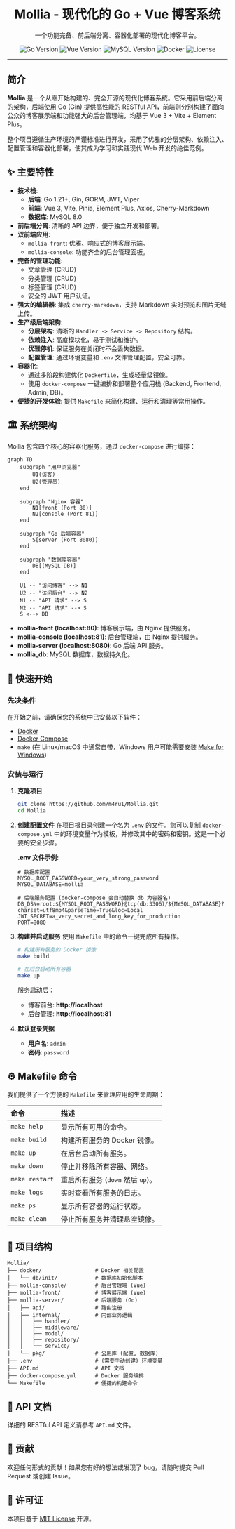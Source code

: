 <div align="center">
  <h1>Mollia - 现代化的 Go + Vue 博客系统</h1>
  <p>
    一个功能完备、前后端分离、容器化部署的现代化博客平台。
  </p>
  <p>
    <img src="https://img.shields.io/badge/Go-1.21+-00ADD8?style=for-the-badge&logo=go" alt="Go Version" />
    <img src="https://img.shields.io/badge/Vue.js-3.x-4FC08D?style=for-the-badge&logo=vue.js" alt="Vue Version" />
    <img src="https://img.shields.io/badge/MySQL-8.0-4479A1?style=for-the-badge&logo=mysql" alt="MySQL Version" />
    <img src="https://img.shields.io/badge/Docker-Powered-2496ED?style=for-the-badge&logo=docker" alt="Docker" />
    <img src="https://img.shields.io/badge/License-MIT-yellow.svg?style=for-the-badge" alt="License" />
  </p>
</div>

---

## 简介

**Mollia** 是一个从零开始构建的、完全开源的现代化博客系统。它采用前后端分离的架构，后端使用 Go (Gin) 提供高性能的 RESTful API，前端则分别构建了面向公众的博客展示端和功能强大的后台管理端，均基于 Vue 3 + Vite + Element Plus。

整个项目遵循生产环境的严谨标准进行开发，采用了优雅的分层架构、依赖注入、配置管理和容器化部署，使其成为学习和实践现代 Web 开发的绝佳范例。

## ✨ 主要特性

-   **技术栈**:
    -   **后端**: Go 1.21+, Gin, GORM, JWT, Viper
    -   **前端**: Vue 3, Vite, Pinia, Element Plus, Axios, Cherry-Markdown
    -   **数据库**: MySQL 8.0
-   **前后端分离**: 清晰的 API 边界，便于独立开发和部署。
-   **双前端应用**:
    -   `mollia-front`: 优雅、响应式的博客展示端。
    -   `mollia-console`: 功能齐全的后台管理面板。
-   **完备的管理功能**:
    -   文章管理 (CRUD)
    -   分类管理 (CRUD)
    -   标签管理 (CRUD)
    -   安全的 JWT 用户认证。
-   **强大的编辑器**: 集成 `cherry-markdown`，支持 Markdown 实时预览和图片无缝上传。
-   **生产级后端架构**:
    -   **分层架构**: 清晰的 `Handler -> Service -> Repository` 结构。
    -   **依赖注入**: 高度模块化，易于测试和维护。
    -   **优雅停机**: 保证服务在关闭时不会丢失数据。
    -   **配置管理**: 通过环境变量和 `.env` 文件管理配置，安全可靠。
-   **容器化**:
    -   通过多阶段构建优化 `Dockerfile`，生成轻量级镜像。
    -   使用 `docker-compose` 一键编排和部署整个应用栈 (Backend, Frontend, Admin, DB)。
-   **便捷的开发体验**: 提供 `Makefile` 来简化构建、运行和清理等常用操作。

## 🏛️ 系统架构

Mollia 包含四个核心的容器化服务，通过 `docker-compose` 进行编排：

```mermaid
graph TD
    subgraph "用户浏览器"
        U1(访客)
        U2(管理员)
    end

    subgraph "Nginx 容器"
        N1[front (Port 80)]
        N2[console (Port 81)]
    end

    subgraph "Go 后端容器"
        S[server (Port 8080)]
    end

    subgraph "数据库容器"
        DB[(MySQL DB)]
    end

    U1 -- "访问博客" --> N1
    U2 -- "访问后台" --> N2
    N1 -- "API 请求" --> S
    N2 -- "API 请求" --> S
    S <--> DB
```

-   **mollia-front (localhost:80)**: 博客展示端，由 Nginx 提供服务。
-   **mollia-console (localhost:81)**: 后台管理端，由 Nginx 提供服务。
-   **mollia-server (localhost:8080)**: Go 后端 API 服务。
-   **mollia_db**: MySQL 数据库，数据持久化。

## 🚀 快速开始

### 先决条件

在开始之前，请确保您的系统中已安装以下软件：
-   [Docker](https://www.docker.com/get-started)
-   [Docker Compose](https://docs.docker.com/compose/install/)
-   `make` (在 Linux/macOS 中通常自带，Windows 用户可能需要安装 [Make for Windows](http://gnuwin32.sourceforge.net/packages/make.htm))

### 安装与运行

1.  **克隆项目**
    ```bash
    git clone https://github.com/m4ru1/Mollia.git
    cd Mollia
    ```

2.  **创建配置文件**
    在项目根目录创建一个名为 `.env` 的文件。您可以复制 `docker-compose.yml` 中的环境变量作为模板，并修改其中的密码和密钥。这是一个必要的安全步骤。
    
    **.env 文件示例:**
    ```env
    # 数据库配置
    MYSQL_ROOT_PASSWORD=your_very_strong_password
    MYSQL_DATABASE=mollia

    # 后端服务配置 (docker-compose 会自动替换 db 为容器名)
    DB_DSN=root:${MYSQL_ROOT_PASSWORD}@tcp(db:3306)/${MYSQL_DATABASE}?charset=utf8mb4&parseTime=True&loc=Local
    JWT_SECRET=a_very_secret_and_long_key_for_production
    PORT=8080
    ```

3.  **构建并启动服务**
    使用 `Makefile` 中的命令一键完成所有操作。

    ```bash
    # 构建所有服务的 Docker 镜像
    make build

    # 在后台启动所有容器
    make up
    ```
    服务启动后：
    -   博客前台: **http://localhost**
    -   后台管理: **http://localhost:81**

4.  **默认登录凭据**
    -   **用户名**: `admin`
    -   **密码**: `password`

## ⚙️ Makefile 命令

我们提供了一个方便的 `Makefile` 来管理应用的生命周期：

| 命令 | 描述 |
| :--- | :--- |
| `make help` | 显示所有可用的命令。 |
| `make build` | 构建所有服务的 Docker 镜像。 |
| `make up` | 在后台启动所有服务。 |
| `make down` | 停止并移除所有容器、网络。 |
| `make restart` | 重启所有服务 (`down` 然后 `up`)。 |
| `make logs` | 实时查看所有服务的日志。 |
| `make ps` | 显示所有容器的运行状态。 |
| `make clean` | 停止所有服务并清理悬空镜像。 |


## 📂 项目结构

```
Mollia/
├── docker/                 # Docker 相关配置
│   └── db/init/            # 数据库初始化脚本
├── mollia-console/         # 后台管理端 (Vue)
├── mollia-front/           # 博客展示端 (Vue)
├── mollia-server/          # 后端服务 (Go)
│   ├── api/                # 路由注册
│   ├── internal/           # 内部业务逻辑
│   │   ├── handler/
│   │   ├── middleware/
│   │   ├── model/
│   │   ├── repository/
│   │   └── service/
│   └── pkg/                # 公用库 (配置, 数据库)
├── .env                    # (需要手动创建) 环境变量
├── API.md                  # API 文档
├── docker-compose.yml      # Docker 服务编排
└── Makefile                # 便捷的构建命令
```

## 📜 API 文档

详细的 RESTful API 定义请参考 `API.md` 文件。

## 🤝 贡献

欢迎任何形式的贡献！如果您有好的想法或发现了 bug，请随时提交 Pull Request 或创建 Issue。

## 📄 许可证

本项目基于 [MIT License](LICENSE) 开源。
